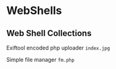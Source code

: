 # WebShells
## Web Shell Collections
Exiftool encoded php uploader `index.jpg`

Simple file manager `fm.php`
